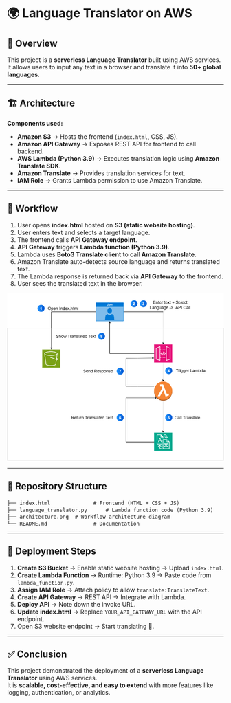 # 🌍 Language Translator on AWS

## 📌 Overview
This project is a **serverless Language Translator** built using AWS services.  
It allows users to input any text in a browser and translate it into **50+ global languages**.

---

## 🏗️ Architecture

**Components used:**

- **Amazon S3** → Hosts the frontend (`index.html`, CSS, JS).
- **Amazon API Gateway** → Exposes REST API for frontend to call backend.
- **AWS Lambda (Python 3.9)** → Executes translation logic using **Amazon Translate SDK**.
- **Amazon Translate** → Provides translation services for text.
- **IAM Role** → Grants Lambda permission to use Amazon Translate.

---

## 🔄 Workflow

1. User opens **index.html** hosted on **S3 (static website hosting)**.  
2. User enters text and selects a target language.  
3. The frontend calls **API Gateway endpoint**.  
4. **API Gateway** triggers **Lambda function (Python 3.9)**.  
5. Lambda uses **Boto3 Translate client** to call **Amazon Translate**.  
6. Amazon Translate auto-detects source language and returns translated text.  
7. The Lambda response is returned back via **API Gateway** to the frontend.  
8. User sees the translated text in the browser.  

![Workflow Diagram](architecture/architecture.png)

---

## 📂 Repository Structure

```
├── index.html              # Frontend (HTML + CSS + JS)
├── language_translator.py      # Lambda function code (Python 3.9)
├── architecture.png  # Workflow architecture diagram
└── README.md               # Documentation
```

---

## 🚀 Deployment Steps

1. **Create S3 Bucket** → Enable static website hosting → Upload `index.html`.  
2. **Create Lambda Function** → Runtime: Python 3.9 → Paste code from `lambda_function.py`.  
3. **Assign IAM Role** → Attach policy to allow `translate:TranslateText`.  
4. **Create API Gateway** → REST API → Integrate with Lambda.  
5. **Deploy API** → Note down the invoke URL.  
6. **Update index.html** → Replace `YOUR_API_GATEWAY_URL` with the API endpoint.  
7. Open S3 website endpoint → Start translating 🚀.  

---

## ✅ Conclusion

This project demonstrated the deployment of a **serverless Language Translator** using AWS services.  
It is **scalable, cost-effective, and easy to extend** with more features like logging, authentication, or analytics.

